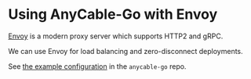 # Using AnyCable-Go with Envoy

[Envoy](https://www.envoyproxy.io) is a modern proxy server which supports HTTP2 and gRPC.

We can use Envoy for load balancing and zero-disconnect deployments.

See [the example configuration](https://github.com/anycable/anycable-go/tree/master/etc/envoy) in the `anycable-go` repo.

<!-- TODO: migrate to deployment/load_balancing; add nginx example; add demos -->
